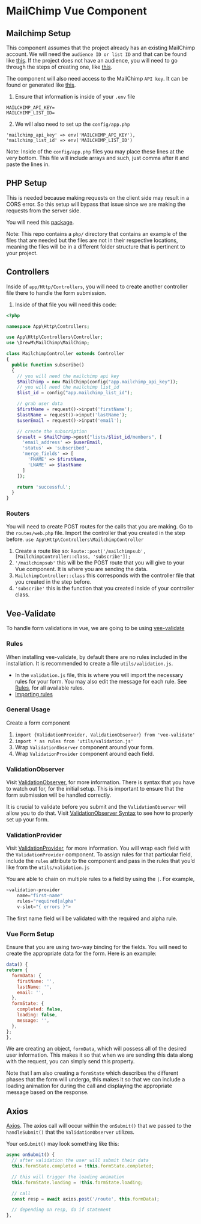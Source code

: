 # MailChimp Vue Component

## Mailchimp Setup
This component assumes that the project already has an existing MailChimp account. We will need the `audience ID or list ID` and that can be found like [this](https://mailchimp.com/help/find-audience-id/). If the project does not have an audience, you will need to go through the steps of creating one, like [this](https://mailchimp.com/help/create-audience/).

The component will also need access to the MailChimp `API key`. It can be found or generated like [this](https://support.checkfront.com/hc/en-us/articles/115004180154-Mailchimp-Setup-API-Key).

1. Ensure that information is inside of your `.env` file
```
MAILCHIMP_API_KEY=
MAILCHIMP_LIST_ID=
```
2. We will also need to set up the `config/app.php`
```
'mailchimp_api_key' => env('MAILCHIMP_API_KEY'),
'mailchimp_list_id' => env('MAILCHIMP_LIST_ID')
```
Note: Inside of the `config/app.php` files you may place these lines at the very bottom. This file will include arrays and such, just comma after it and paste the lines in. 

## PHP Setup
This is needed because making requests on the client side may result in a CORS error. So this setup will bypass that issue since we are making the requests from the server side.

You will need this [package](https://github.com/drewm/mailchimp-api).

Note: This repo contains a `php/` directory that contains an example of the files that are needed but the files are not in their respective locations, meaning the files will be in a different folder structure that is pertinent to your project.

## Controllers
Inside of `app/Http/Controllers`, you will need to create another controller file there to handle the form submission. 

1. Inside of that file you will need this code: 
```php
<?php

namespace App\Http\Controllers;

use App\Http\Controllers\Controller;
use \DrewM\MailChimp\MailChimp;

class MailchimpController extends Controller
{
  public function subscribe() 
  {
    // you will need the mailchimp api key
    $MailChimp = new MailChimp(config("app.mailchimp_api_key"));
    // you will need the mailchimp list_id
    $list_id = config("app.mailchimp_list_id");

    // grab user data
    $firstName = request()->input('firstName');
    $lastName = request()->input('lastName');
    $userEmail = request()->input('email');

    // create the subscription
    $result = $MailChimp->post("lists/$list_id/members", [
      'email_address' => $userEmail,
      'status' => 'subscribed',
      'merge_fields' => [
        'FNAME' => $firstName,
        'LNAME' => $lastName
      ]
    ]);

    return 'successful';
  }
}
```

### Routers
You will need to create POST routes for the calls that you are making. Go to the `routes/web.php` file. Import the controller that you created in the step before. `use App\Http\Controllers\MailchimpController`

1. Create a route like so: `Route::post('/mailchimpsub', [MailchimpController::class, 'subscribe']);`
2. `'/mailchimpsub'` this will be the POST route that you will give to your Vue component. It is where you are sending the data.
3. `MailchimpController::class` this corresponds with the controller file that you created in the step before.
4. `'subscribe'` this is the function that you created inside of your controller class.

## Vee-Validate
To handle form validations in vue, we are going to be using [vee-validate](https://vee-validate.logaretm.com/v3/guide/basics.html)

### Rules 
When installing vee-validate, by default there are no rules included in the installation. It is recommended to create a file `utils/validation.js`.

- In the `validation.js` file, this is where you will import the necessary rules for your form. You may also edit the message for each rule. See [Rules](https://vee-validate.logaretm.com/v3/guide/rules.html#rules), for all available rules. 
- [Importing rules](https://vee-validate.logaretm.com/v3/guide/rules.html#importing-the-rules)

### General Usage
Create a form component 
1. `import {ValidationProvider, ValidationObserver} from 'vee-validate'`
2. `import * as rules from 'utils/validation.js'`
3. Wrap `ValidationObserver` component around your form. 
4. Wrap `ValidationProvider` component around each field.

### ValidationObserver
Visit [ValidationObserver](https://vee-validate.logaretm.com/v3/api/validation-observer.html#validation-observer), for more information. There is syntax that you have to watch out for, for the initial setup. This is important to ensure that the form submission will be handled correctly. 

It is crucial to validate before you submit and the `ValidationObserver` will allow you to do that. Visit [ValidationObserver Syntax](https://vee-validate.logaretm.com/v3/guide/forms.html#validate-before-submit) to see how to properly set up your form. 

### ValidationProvider
Visit [ValidationProvider](https://vee-validate.logaretm.com/v3/api/validation-provider.html#validation-provider), for more information. You will wrap each field with the `ValidationProvider` component. To assign rules for that particular field, include the `rules` attribute to the component and pass in the rules that you’d like from the `utils/validation.js`

You are able to chain on multiple rules to a field by using the `|`. For example, 
```js
<validation-provider
	name="first-name"
	rules="required|alpha"
	v-slot="{ errors }">
```
The first name field will be validated with the required and alpha rule.


### Vue Form Setup
Ensure that you are using two-way binding for the fields. You will need to create the appropriate data for the form. Here is an example:
```js
data() {
return {
  formData: {
    firstName: '',
    lastName: '',
    email: '',
  },
  formState: {
    completed: false,
    loading: false,
    message: '',
  },
};
},
```
We are creating an object, `formData`, which will possess all of the desired user information. This makes it so that when we are sending this data along with the request, you can simply send this property. 

Note that I am also creating a `formState` which describes the different phases that the form will undergo, this makes it so that we can include a loading animation for during the call and displaying the appropriate message based on the response.

## Axios
[Axios](https://www.npmjs.com/package/axios). The axios call will occur within the `onSubmit()` that we passed to the `handleSubmit()` that the `ValidationObserver` utilizes. 

Your `onSubmit()` may look something like this:
```js
async onSubmit() {
  // after validation the user will submit their data
  this.formState.completed = !this.formState.completed;

  // this will trigger the loading animation
  this.formState.loading = !this.formState.loading;

  // call
  const resp = await axios.post('/route', this.formData);

  // depending on resp, do if statement
},
```